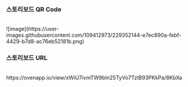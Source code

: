 
### 스토리보드 QR Code
<br/>
![image](https://user-images.githubusercontent.com/109412973/229352144-e7ec890a-febf-4429-b7d8-ac76eb52181b.png)

### 스토리보드 URL
<br/>
https://ovenapp.io/view/xWiU7ivmTW9bIn25TyVo7TzIB93PKkPa/8KbXa
